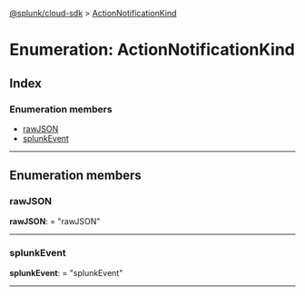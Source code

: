 [@splunk/cloud-sdk](../README.md) > [ActionNotificationKind](../enums/actionnotificationkind.md)

# Enumeration: ActionNotificationKind

## Index

### Enumeration members

* [rawJSON](actionnotificationkind.md#rawjson)
* [splunkEvent](actionnotificationkind.md#splunkevent)

---

## Enumeration members

<a id="rawjson"></a>

###  rawJSON

**rawJSON**:  = "rawJSON"

___
<a id="splunkevent"></a>

###  splunkEvent

**splunkEvent**:  = "splunkEvent"

___

